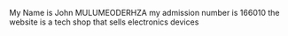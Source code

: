 My Name is John MULUMEODERHZA 
my admission number is 166010
the website is a tech shop that sells electronics devices
